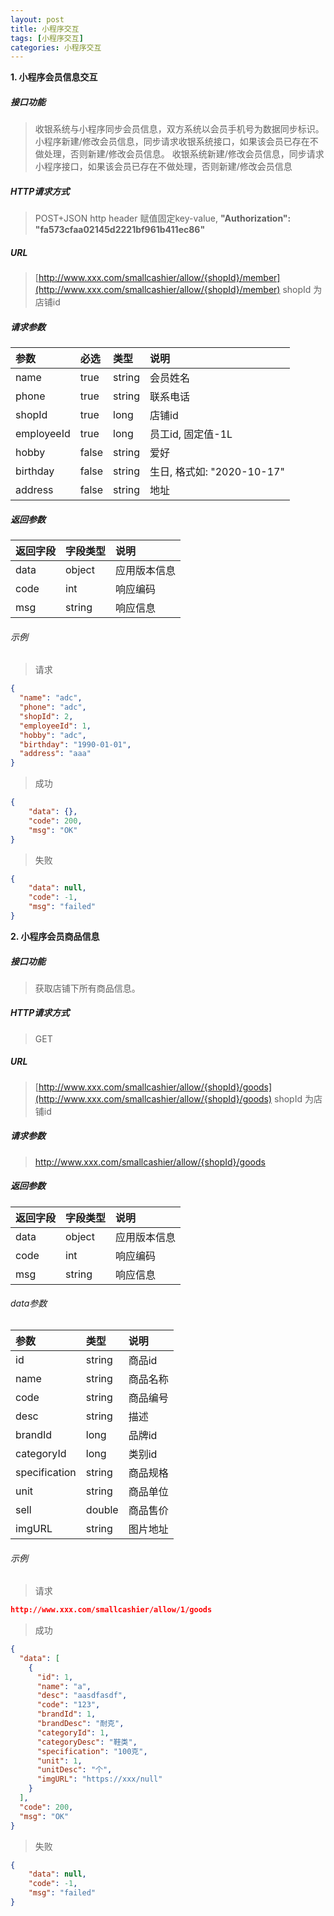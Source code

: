 ```yaml
---
layout: post
title: 小程序交互
tags: [小程序交互]
categories: 小程序交互
---
```

**1\. 小程序会员信息交互**
##### 接口功能
> 收银系统与小程序同步会员信息，双方系统以会员手机号为数据同步标识。
> 小程序新建/修改会员信息，同步请求收银系统接口，如果该会员已存在不做处理，否则新建/修改会员信息。
> 收银系统新建/修改会员信息，同步请求小程序接口，如果该会员已存在不做处理，否则新建/修改会员信息

##### HTTP请求方式
> POST+JSON 
> http header 赋值固定key-value, **"Authorization": "fa573cfaa02145d2221bf961b411ec86"**

##### URL
> [http://www.xxx.com/smallcashier/allow/{shopId}/member](http://www.xxx.com/smallcashier/allow/{shopId}/member)
> shopId 为店铺id

##### 请求参数

|参数|必选|类型|说明|
|:---|:---|:---|:---|
|name|true|string|会员姓名|
|phone|true|string|联系电话|
|shopId|true|long|店铺id|
|employeeId|true|long|员工id, 固定值-1L|
|hobby|false|string|爱好|
|birthday|false|string|生日, 格式如: "2020-10-17"|
|address|false|string|地址|

##### 返回参数

|返回字段|字段类型|说明|
|:---|:---|:---|
|data|object|应用版本信息|
|code|int|响应编码|
|msg|string|响应信息|

###### 示例
> 请求
``` json
{
  "name": "adc",
  "phone": "adc",
  "shopId": 2,
  "employeeId": 1,
  "hobby": "adc",
  "birthday": "1990-01-01",
  "address": "aaa"
}
```
> 成功
``` json
{
    "data": {},
    "code": 200,
    "msg": "OK"
}
```
> 失败
``` json
{
    "data": null,
    "code": -1,
    "msg": "failed"
}
```

**2\. 小程序会员商品信息**
##### 接口功能
> 获取店铺下所有商品信息。

##### HTTP请求方式
> GET

##### URL
> [http://www.xxx.com/smallcashier/allow/{shopId}/goods](http://www.xxx.com/smallcashier/allow/{shopId}/goods)
> shopId 为店铺id

##### 请求参数
> http://www.xxx.com/smallcashier/allow/{shopId}/goods

##### 返回参数

|返回字段|字段类型|说明|
|:---|:---|:---|
|data|object|应用版本信息|
|code|int|响应编码|
|msg|string|响应信息|

###### data参数
|参数|类型|说明|
|:---|:---|:---|
|id|string|商品id|
|name|string|商品名称|
|code|string|商品编号|
|desc|string|描述|
|brandId|long|品牌id|
|categoryId|long|类别id|
|specification|string|商品规格|
|unit|string|商品单位|
|sell|double|商品售价|
|imgURL|string|图片地址|

###### 示例
> 请求
``` json
http://www.xxx.com/smallcashier/allow/1/goods
```
> 成功
``` json
{
  "data": [
    {
      "id": 1,
      "name": "a",
      "desc": "aasdfasdf",
      "code": "123",
      "brandId": 1,
      "brandDesc": "耐克",
      "categoryId": 1,
      "categoryDesc": "鞋类",
      "specification": "100克",
      "unit": 1,
      "unitDesc": "个",
      "imgURL": "https://xxx/null"
    }
  ],
  "code": 200,
  "msg": "OK"
}
```
> 失败
``` json
{
    "data": null,
    "code": -1,
    "msg": "failed"
}
```
